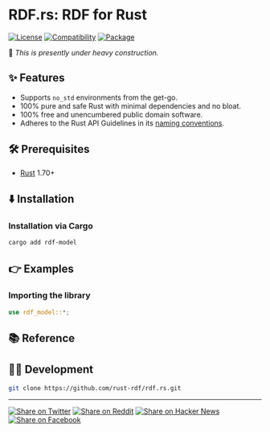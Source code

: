 # RDF.rs: RDF for Rust

[![License](https://img.shields.io/badge/license-Public%20Domain-blue.svg)](https://unlicense.org)
[![Compatibility](https://img.shields.io/badge/rust-1.70%2B-blue)](https://rust-lang.org)
[![Package](https://img.shields.io/crates/v/rdf-model)](https://crates.io/crates/rdf-model)

🚧 _This is presently under heavy construction._

## ✨ Features

- Supports `no_std` environments from the get-go.
- 100% pure and safe Rust with minimal dependencies and no bloat.
- 100% free and unencumbered public domain software.
- Adheres to the Rust API Guidelines in its [naming conventions].

## 🛠️ Prerequisites

- [Rust](https://rust-lang.org) 1.70+

## ⬇️ Installation

### Installation via Cargo

```bash
cargo add rdf-model
```

## 👉 Examples

### Importing the library

```rust
use rdf_model::*;
```

## 📚 Reference

## 👨‍💻 Development

```bash
git clone https://github.com/rust-rdf/rdf.rs.git
```

- - -

[![Share on Twitter](https://img.shields.io/badge/share%20on-twitter-03A9F4?logo=twitter)](https://twitter.com/share?url=https://github.com/rust-rdf/rdf.rs&text=RDF.rs)
[![Share on Reddit](https://img.shields.io/badge/share%20on-reddit-red?logo=reddit)](https://reddit.com/submit?url=https://github.com/rust-rdf/rdf.rs&title=RDF.rs)
[![Share on Hacker News](https://img.shields.io/badge/share%20on-hacker%20news-orange?logo=ycombinator)](https://news.ycombinator.com/submitlink?u=https://github.com/rust-rdf/rdf.rs&t=RDF.rs)
[![Share on Facebook](https://img.shields.io/badge/share%20on-facebook-1976D2?logo=facebook)](https://www.facebook.com/sharer/sharer.php?u=https://github.com/rust-rdf/rdf.rs)

[naming conventions]: https://rust-lang.github.io/api-guidelines/naming.html
